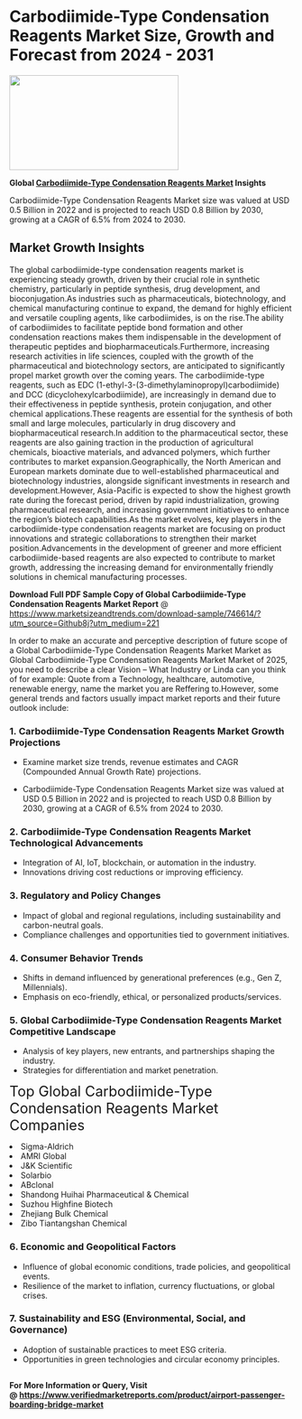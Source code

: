 <H1>Carbodiimide-Type Condensation Reagents Market Size, Growth and Forecast from 2024 - 2031</H1><img class="aligncenter size-medium wp-image-584254" src="https://thirdeyenews.in/wp-content/uploads/2024/09/Global-Market-Research-300x168.jpeg" alt="" width="300" height="168" /><p><strong>Global&nbsp;<a href="https://www.marketsizeandtrends.com/download-sample/746614/?utm_source=Github8j?utm_medium=221">Carbodiimide-Type Condensation Reagents Market</a> Insights</strong></p><p>Carbodiimide-Type Condensation Reagents Market size was valued at USD 0.5 Billion in 2022 and is projected to reach USD 0.8 Billion by 2030, growing at a CAGR of 6.5% from 2024 to 2030.</p><p><h2>Market Growth Insights</h2> The global carbodiimide-type condensation reagents market is experiencing steady growth, driven by their crucial role in synthetic chemistry, particularly in peptide synthesis, drug development, and bioconjugation.As industries such as pharmaceuticals, biotechnology, and chemical manufacturing continue to expand, the demand for highly efficient and versatile coupling agents, like carbodiimides, is on the rise.The ability of carbodiimides to facilitate peptide bond formation and other condensation reactions makes them indispensable in the development of therapeutic peptides and biopharmaceuticals.Furthermore, increasing research activities in life sciences, coupled with the growth of the pharmaceutical and biotechnology sectors, are anticipated to significantly propel market growth over the coming years. The carbodiimide-type reagents, such as EDC (1-ethyl-3-(3-dimethylaminopropyl)carbodiimide) and DCC (dicyclohexylcarbodiimide), are increasingly in demand due to their effectiveness in peptide synthesis, protein conjugation, and other chemical applications.These reagents are essential for the synthesis of both small and large molecules, particularly in drug discovery and biopharmaceutical research.In addition to the pharmaceutical sector, these reagents are also gaining traction in the production of agricultural chemicals, bioactive materials, and advanced polymers, which further contributes to market expansion.Geographically, the North American and European markets dominate due to well-established pharmaceutical and biotechnology industries, alongside significant investments in research and development.However, Asia-Pacific is expected to show the highest growth rate during the forecast period, driven by rapid industrialization, growing pharmaceutical research, and increasing government initiatives to enhance the region’s biotech capabilities.As the market evolves, key players in the carbodiimide-type condensation reagents market are focusing on product innovations and strategic collaborations to strengthen their market position.Advancements in the development of greener and more efficient carbodiimide-based reagents are also expected to contribute to market growth, addressing the increasing demand for environmentally friendly solutions in chemical manufacturing processes.</p><p><span class=""><strong>Download Full PDF Sample Copy of Global Carbodiimide-Type Condensation Reagents Market Report</strong> @ <a href="https://www.marketsizeandtrends.com/download-sample/746614/?utm_source=Github8j?utm_medium=221" target="_blank">https://www.marketsizeandtrends.com/download-sample/746614/?utm_source=Github8j?utm_medium=221</a></span></p><p>In order to make an accurate and perceptive description of future scope of a Global&nbsp;Carbodiimide-Type Condensation Reagents Market Market as Global&nbsp;Carbodiimide-Type Condensation Reagents Market Market of 2025, you need to describe a clear Vision &ndash; What Industry or Linda can you think of for example: Quote from a Technology, healthcare, automotive, renewable energy, name the market you are Reffering to.However, some general trends and factors usually impact market reports and their future outlook include:</p><h3>1.&nbsp;<strong>Carbodiimide-Type Condensation Reagents Market Growth Projections</strong></h3><ul><li>Examine market size trends, revenue estimates and CAGR (Compounded Annual Growth Rate) projections.</li><li><p>Carbodiimide-Type Condensation Reagents Market size was valued at USD 0.5 Billion in 2022 and is projected to reach USD 0.8 Billion by 2030, growing at a CAGR of 6.5% from 2024 to 2030.</p></li></ul><h3>2.&nbsp;<strong>Carbodiimide-Type Condensation Reagents Market Technological Advancements</strong></h3><ul><li>Integration of AI, IoT, blockchain, or automation in the industry.</li><li>Innovations driving cost reductions or improving efficiency.</li></ul><h3>3.&nbsp;<strong>Regulatory and Policy Changes</strong></h3><ul><li>Impact of global and regional regulations, including sustainability and carbon-neutral goals.</li><li>Compliance challenges and opportunities tied to government initiatives.</li></ul><h3>4.&nbsp;<strong>Consumer Behavior Trends</strong></h3><ul><li>Shifts in demand influenced by generational preferences (e.g., Gen Z, Millennials).</li><li>Emphasis on eco-friendly, ethical, or personalized products/services.</li></ul><h3>5.&nbsp;<strong>Global Carbodiimide-Type Condensation Reagents Market Competitive Landscape</strong></h3><ul><li>Analysis of key players, new entrants, and partnerships shaping the industry.</li><li>Strategies for differentiation and market penetration.</li></ul><p data-pm-slice="1 1 []"><span style="color: inherit; font-family: inherit; font-size: 25px;">Top Global Carbodiimide-Type Condensation Reagents Market Companies</span></p><div class="" data-test-id=""><p><li>Sigma-Aldrich</li><li> AMRI Global</li><li> J&K Scientific</li><li> Solarbio</li><li> ABclonal</li><li> Shandong Huihai Pharmaceutical & Chemical</li><li> Suzhou Highfine Biotech</li><li> Zhejiang Bulk Chemical</li><li> Zibo Tiantangshan Chemical</li></p></div><h3>6.&nbsp;<strong>Economic and Geopolitical Factors</strong></h3><ul><li>Influence of global economic conditions, trade policies, and geopolitical events.</li><li>Resilience of the market to inflation, currency fluctuations, or global crises.</li></ul><h3>7.&nbsp;<strong>Sustainability and ESG (Environmental, Social, and Governance)</strong></h3><ul><li>Adoption of sustainable practices to meet ESG criteria.</li><li>Opportunities in green technologies and circular economy principles.</li></ul><h2><strong style="font-size: 14px;">For More Information or Query, Visit @&nbsp;</strong><a style="background-color: #ffffff; font-size: 14px;" href="https://www.marketsizeandtrends.com/report/carbodiimide-type-condensation-reagents-market/" target="_blank">https://www.verifiedmarketreports.com/product/airport-passenger-boarding-bridge-market</a></h2>